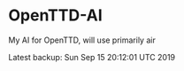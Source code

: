 # OpenTTD-AI
My AI for OpenTTD, will use primarily air

Latest backup: Sun Sep 15 20:12:01 UTC 2019
